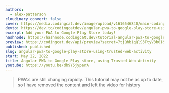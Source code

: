 ```yaml
---
authors:
  - alex-patterson
cloudinary_convert: false
cover: https://media.codingcat.dev/image/upload/v1616546840/main-codingcatdev-photo/hmhr4khpcbyynnmisr5y.jpg
devto: https://dev.to/codingcatdev/angular-pwa-to-google-play-store-using-trusted-web-activity-5en4
excerpt: Add your PWA to Google Play Store today!
hashnode: https://hashnode.codingcat.dev/tutorial-angular-pwa-to-google-play-store-using-trusted-web-activity
preview: https://codingcat.dev/api/preview?secret=7tjQhb1qQlS3FtyV3b0I&selectionType=tutorial&selectionSlug=angular-pwa-to-google-play-store-using-trusted-web-activity&_id=c9c11b5cfd37469791c90454c4d2e472
published: published
slug: angular-pwa-to-google-play-store-using-trusted-web-activity
start: May 22, 2022
title: Angular PWA to Google Play store, using Trusted Web Activity
youtube: https://youtu.be/db9Y5jyparA
---
```


> PWA’s are still changing rapidly. This tutorial may not be as up to date, so I have removed the content and left the video for history
